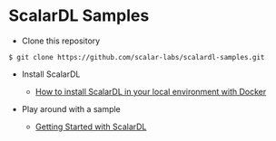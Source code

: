 # ScalarDL Samples

* Clone this repository
```
$ git clone https://github.com/scalar-labs/scalardl-samples.git
```

- Install ScalarDL
  - [How to install ScalarDL in your local environment with Docker](https://github.com/scalar-labs/scalardl/blob/master/docs/installation-with-docker.md)

- Play around with a sample
  - [Getting Started with ScalarDL](https://github.com/scalar-labs/scalardl/blob/master/docs/getting-started.md)
